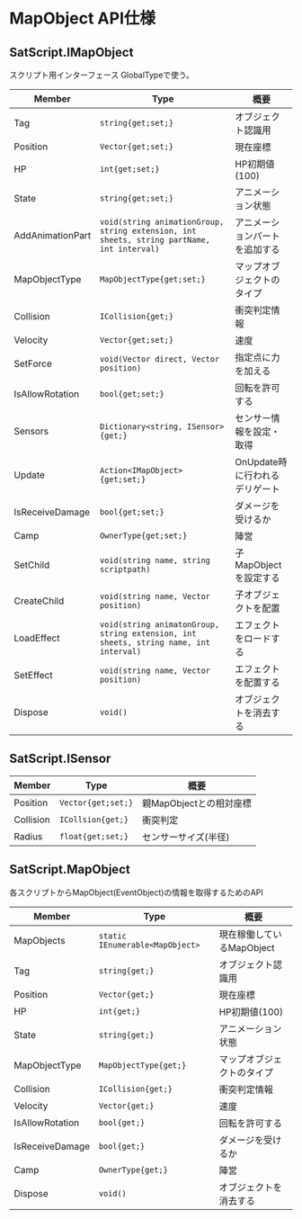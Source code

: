 # MapObject API仕様
## SatScript.IMapObject
スクリプト用インターフェース
GlobalTypeで使う。

| Member | Type | 概要 |
| --- | --- | --- |
| Tag | ```string{get;set;}``` | オブジェクト認識用 | 
| Position | ```Vector{get;set;}``` | 現在座標 | 
| HP | ```int{get;set;}``` | HP初期値(100) |
| State | ```string{get;set;}``` | アニメーション状態 |
| AddAnimationPart | ```void(string animationGroup, string extension, int sheets, string partName, int interval)``` | アニメーションパートを追加する |
| MapObjectType | ```MapObjectType{get;set;}``` | マップオブジェクトのタイプ |
| Collision | ```ICollision{get;}``` | 衝突判定情報 |
| Velocity | ```Vector{get;set;}``` | 速度 | 
| SetForce | ```void(Vector direct, Vector position)``` | 指定点に力を加える |
| IsAllowRotation | ```bool{get;set;}``` | 回転を許可する | 
| Sensors | ```Dictionary<string, ISensor>{get;}``` | センサー情報を設定・取得 |
| Update | ```Action<IMapObject>{get;set;}``` | OnUpdate時に行われるデリゲート |
| IsReceiveDamage | ```bool{get;set;}``` | ダメージを受けるか |
| Camp | ```OwnerType{get;set;}``` | 陣営 |
| SetChild | ```void(string name, string scriptpath)``` | 子MapObjectを設定する|
| CreateChild | ```void(string name, Vector position)``` | 子オブジェクトを配置 |
| LoadEffect | ```void(string animatonGroup, string extension, int sheets, string name, int interval)``` | エフェクトをロードする |
| SetEffect | ```void(string name, Vector position)``` | エフェクトを配置する |
| Dispose | ```void()``` | オブジェクトを消去する |
## SatScript.ISensor
| Member | Type | 概要 |
| --- | --- | --- |
| Position | ```Vector{get;set;}``` | 親MapObjectとの相対座標 | 
| Collision | ```ICollsion{get;}``` | 衝突判定 |
| Radius | ```float{get;set;}``` | センサーサイズ(半径) |
## SatScript.MapObject
各スクリプトからMapObject(EventObject)の情報を取得するためのAPI

| Member | Type | 概要 |
| --- | --- | --- |
| MapObjects | ```static IEnumerable<MapObject>``` | 現在稼働しているMapObject |
| Tag | ```string{get;}``` | オブジェクト認識用 | 
| Position | ```Vector{get;}``` | 現在座標 | 
| HP | ```int{get;}``` | HP初期値(100) |
| State | ```string{get;}``` | アニメーション状態 |
| MapObjectType | ```MapObjectType{get;}``` | マップオブジェクトのタイプ |
| Collision | ```ICollision{get;}``` | 衝突判定情報 |
| Velocity | ```Vector{get;}``` | 速度 | 
| IsAllowRotation | ```bool{get;}``` | 回転を許可する | 
| IsReceiveDamage | ```bool{get;}``` | ダメージを受けるか |
| Camp | ```OwnerType{get;}``` | 陣営 |
| Dispose | ```void()``` | オブジェクトを消去する |
